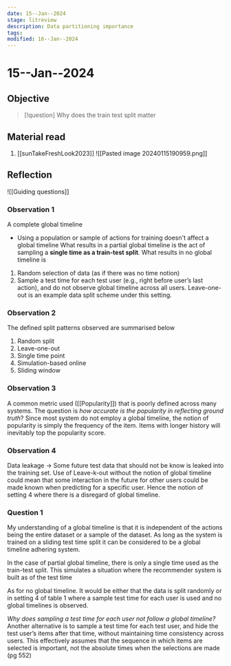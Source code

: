 ```yaml
---
date: 15--Jan--2024
stage: litreview
description: Data partitioning importance
tags: 
modified: 16--Jan--2024
---
```

# 15--Jan--2024
## Objective
>[!question] Why does the train test split matter

## Material read
1. [[sunTakeFreshLook2023]]
![[Pasted image 20240115190959.png]]
## Reflection
![[Guiding questions]]
### Observation 1
A complete global timeline
- Using a population or sample of actions for training doesn't affect a global timeline
What results in a partial global timeline is the act of sampling a **single time as a train-test split**.
What results in no global timeline is
1. Random selection of data (as if there was no time notion)
2. Sample a test time for each test user (e.g., right before user’s last action), and do not observe global timeline across all users. Leave-one-out is an example data split scheme under this setting.
### Observation 2
The defined split patterns observed are summarised below
1. Random split
2. Leave-one-out
3. Single time point
4. Simulation-based online
5. Sliding window
### Observation 3
A common metric used ([[Popularity]]) that is poorly defined across many systems. The question is *how accurate is the popularity in reflecting ground truth*? Since most system do not employ a global timeline, the notion of popularity is simply the frequency of the item. Items with longer history will inevitably top the popularity score.
### Observation 4
Data leakage → Some future test data that should not be know is leaked into the training set.
Use of Leave-k-out without the notion of global timeline could mean that some interaction in the future for other users could be made known when predicting for a specific user. Hence the notion of setting 4 where there is a disregard of global timeline.
### Question 1
My understanding of a global timeline is that it is independent of the actions being the entire dataset or a sample of the dataset. As long as the system is trained on a sliding test time split it can be considered to be a global timeline adhering system.

In the case of partial global timeline, there is only a single time used as the train-test split. This simulates a situation where the recommender system is built as of the test time

As for no global timeline. It would be either that the data is split randomly or in setting 4 of table 1 where a sample test time for each user is used and no global timelines is observed.

*Why does sampling a test time for each user not follow a global timeline?*
Another alternative is to sample a test time for each test user, and hide the test user’s items after that time, without maintaining time consistency across users. This effectively assumes that the sequence in which items are selected is important, not the absolute times when the selections are made (pg 552)

